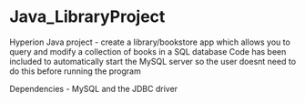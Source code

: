 # Java_LibraryProject
Hyperion Java project - create a library/bookstore app which allows you to query and modify a collection of books in a SQL database
Code has been included to automatically start the MySQL server so the user doesnt need to do this before running the program

Dependencies - MySQL and the JDBC driver
